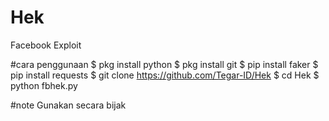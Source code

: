 # Hek
Facebook Exploit

#cara penggunaan
$ pkg install python
$ pkg install git
$ pip install faker
$ pip install requests
$ git clone https://github.com/Tegar-ID/Hek
$ cd Hek
$ python fbhek.py

#note
Gunakan secara bijak
